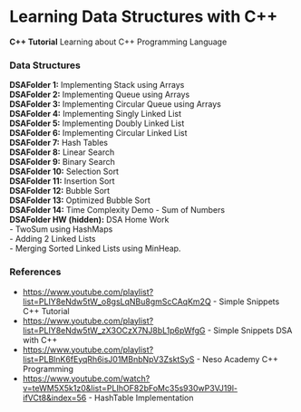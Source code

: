 # Learning Data Structures with C++

**C++ Tutorial** Learning about C++ Programming Language

### Data Structures
**DSAFolder 1:** Implementing Stack using Arrays <br>
**DSAFolder 2:** Implementing Queue using Arrays <br>
**DSAFolder 3:** Implementing Circular Queue using Arrays <br>
**DSAFolder 4:** Implementing Singly Linked List <br>
**DSAFolder 5:** Implementing Doubly Linked List <br>
**DSAFolder 6:** Implementing Circular Linked List <br>
**DSAFolder 7:** Hash Tables <br>
**DSAFolder 8:** Linear Search <br>
**DSAFolder 9:** Binary Search <br>
**DSAFolder 10:** Selection Sort <br>
**DSAFolder 11:** Insertion Sort <br>
**DSAFolder 12:** Bubble Sort <br>
**DSAFolder 13:** Optimized Bubble Sort <br>
**DSAFolder 14:** Time Complexity Demo - Sum of Numbers <br>
**DSAFolder HW (hidden):** DSA Home Work  <br>
    - TwoSum using HashMaps <br>
    - Adding 2 Linked Lists <br>
    - Merging Sorted Linked Lists using MinHeap. <br>

### References
- https://www.youtube.com/playlist?list=PLIY8eNdw5tW_o8gsLqNBu8gmScCAqKm2Q - Simple Snippets C++ Tutorial
- https://www.youtube.com/playlist?list=PLIY8eNdw5tW_zX3OCzX7NJ8bL1p6pWfgG - Simple Snippets DSA with C++
- https://www.youtube.com/playlist?list=PLBlnK6fEyqRh6isJ01MBnbNpV3ZsktSyS - Neso Academy C++ Programming
- https://www.youtube.com/watch?v=teWM5X5k1z0&list=PLIhOF82bFoMc35s930wP3VJ19l-ifVCt8&index=56 - HashTable Implementation